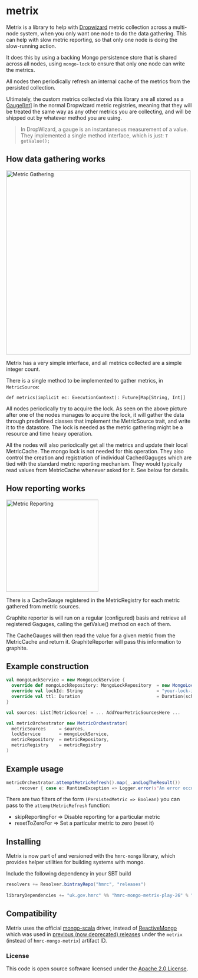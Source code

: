 
# metrix

Metrix is a library to help with [Dropwizard](https://metrics.dropwizard.io) metric collection across a multi-node system, 
when you only want one node to do the data gathering. This can help with slow metric reporting, so that only one node is 
doing the slow-running action.

It does this by using a backing Mongo persistence store that is shared across all nodes, using `mongo-lock` to ensure 
that only one node can write the metrics.

All nodes then periodically refresh an internal cache of the metrics from the persisted collection. 

Ultimately, the custom metrics collected via this library are all stored as a [Gauge[Int]](https://metrics.dropwizard.io/3.1.0/getting-started/#gauges) 
in the normal Dropwizard metric registries, meaning that they will be treated the same way as any other metrics you are 
collecting, and will be shipped out by whatever method you are using. 

> In DropWizard, a gauge is an instantaneous measurement of a value. They implemented a single method interface, which is just:
> `T getValue();`

## How data gathering works
<img src="https://github.com/hmrc/hmrc-mongo/blob/master/hmrc-mongo-metrix-play-26/diagrams/metrixDataGathering.png" width="500" alt="Metric Gathering">

Metrix has a very simple interface, and all metrics collected are a simple integer count.

There is a single method to be implemented to gather metrics, in `MetricSource`:

```
def metrics(implicit ec: ExecutionContext): Future[Map[String, Int]]
```

All nodes periodically try to acquire the lock. As seen on the above picture after one of the nodes manages to acquire the 
lock, it will gather the data through predefined classes that implement the MetricSource trait, and write it to the datastore.
The lock is needed as the metric gathering might be a resource and time heavy operation.

All the nodes will also periodically get all the metrics and update their local MetricCache. The mongo lock is not needed 
for this operation. They also control the creation and registration of individual CachedGaguges which are tied with the standard metric reporting mechanism. They would typically read values from MetricCache whenever asked for it. See below for details.

## How reporting works

<img src="https://github.com/hmrc/hmrc-mongo/blob/master/hmrc-mongo-metrix-play-26/diagrams/metricReportingMechanism.png" width="250" alt="Metric Reporting">

There is a CacheGauge registered in the MetricRegistry for each metric gathered from metric sources.

Graphite reporter is will run on a regular (configured) basis and retrieve all registered Gaguges, calling the 
getValue() method on each of them.

The CacheGauges will then read the value for a given metric from the MetricCache and return it. GraphiteReporter will pass 
this information to graphite.

## Example construction
``` scala
val mongoLockService = new MongoLockService {
  override def mongoLockRepository: MongoLockRepository  = new MongoLockRepository()
  override val lockId: String                            = "your-lock-id"
  override val ttl: Duration                             = Duration(schedulerConfig.frequency().toMillis, TimeUnit.MILLISECONDS)
}

val sources: List[MetricSource] = ... AddYourMetricSourcesHere ...

val metricOrchestrator new MetricOrchestrator(
  metricSources     = sources,
  lockService       = mongoLockService,
  metricRepository  = metricRepository,
  metricRegistry    = metricRegistry
)
```
## Example usage    
``` scala
metricOrchestrator.attemptMetricRefresh().map(_.andLogTheResult())
    .recover { case e: RuntimeException => Logger.error(s"An error occurred processing metrics: ${e.getMessage}", e) }
```      

There are two filters of the form `(PersistedMetric => Boolean)` you can pass to the `attemptMetricRefresh` function:

 * skipReportingFor => Disable reporting for a particular metric
 * resetToZeroFor   => Set a particular metric to zero (reset it)

## Installing
 
Metrix is now part of and versioned with the `hmrc-mongo` library, which provides helper utilities for building systems with mongo.
 
Include the following dependency in your SBT build
 
``` scala
resolvers += Resolver.bintrayRepo("hmrc", "releases")
 
libraryDependencies += "uk.gov.hmrc" %% "hmrc-mongo-metrix-play-26" % "[INSERT-VERSION]" 
```
## Compatibility
Metrix uses the official [mongo-scala](https://mongodb.github.io/mongo-scala-driver/) driver, instead of [ReactiveMongo](https://github.com/ReactiveMongo/ReactiveMongo) 
which was used in [previous (now deprecated) releases](https://github.com/hmrc/metrix) under the `metrix` (instead of `hmrc-mongo-metrix`) artifact ID. 

### License

This code is open source software licensed under the [Apache 2.0 License]("http://www.apache.org/licenses/LICENSE-2.0.html").
    
